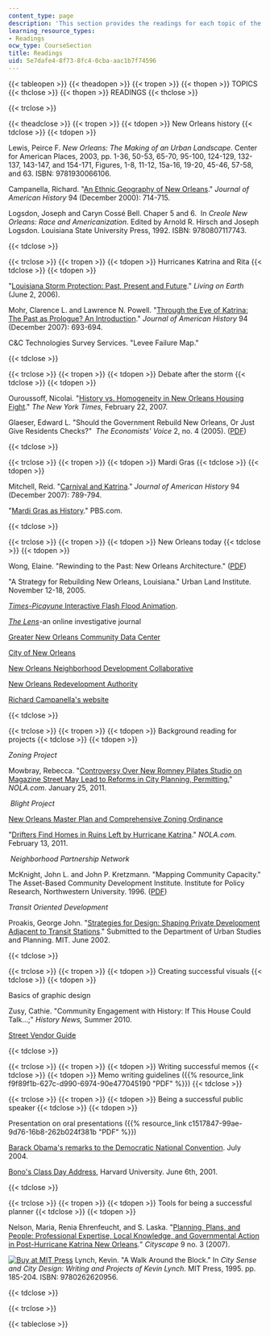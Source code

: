 ```yaml
---
content_type: page
description: 'This section provides the readings for each topic of the course. '
learning_resource_types:
- Readings
ocw_type: CourseSection
title: Readings
uid: 5e7dafe4-8f73-8fc4-0cba-aac1b7f74596
---
```


{{< tableopen >}}
{{< theadopen >}}
{{< tropen >}}
{{< thopen >}}
TOPICS
{{< thclose >}}
{{< thopen >}}
READINGS
{{< thclose >}}

{{< trclose >}}

{{< theadclose >}}
{{< tropen >}}
{{< tdopen >}}
New Orleans history
{{< tdclose >}}
{{< tdopen >}}


Lewis, Peirce F. _New Orleans: The Making of an Urban Landscape_. Center for American Places, 2003, pp. 1-36, 50-53, 65-70, 95-100, 124-129, 132-137, 143-147, and 154-171, Figures, 1-8, 11-12, 15a-16, 19-20, 45-46, 57-58, and 63. ISBN: 9781930066106.

Campanella, Richard. "[An Ethnic Geography of New Orleans](http://news.aag.org/2017/10/an-ethnic-geography-of-new-orleans/#:~:text=This%20Journal%20of%20American%20History,antebellum%20times%20to%20post%2DKatrina.)." _Journal of American History_ 94 (December 2000): 714-715.

Logsdon, Joseph and Caryn Cossé Bell. Chaper 5 and 6.  In _Creole New Orleans: Race and Americanization_. Edited by Arnold R. Hirsch and Joseph Logsdon. Louisiana State University Press, 1992. ISBN: 9780807117743.


{{< tdclose >}}

{{< trclose >}}
{{< tropen >}}
{{< tdopen >}}
Hurricanes Katrina and Rita
{{< tdclose >}}
{{< tdopen >}}


"[Louisiana Storm Protection: Past, Present and Future](http://www.loe.org/shows/segments.html?programID=06-P13-00022&segmentID=4)." _Living on Earth_ (June 2, 2006).

Mohr, Clarence L. and Lawrence N. Powell. "[Through the Eye of Katrina: The Past as Prologue? An Introduction](https://academic.oup.com/jah/article/94/3/693/773328)." _Journal of American History_ 94 (December 2007): 693-694.

C&C Technologies Survey Services. "Levee Failure Map."


{{< tdclose >}}

{{< trclose >}}
{{< tropen >}}
{{< tdopen >}}
Debate after the storm
{{< tdclose >}}
{{< tdopen >}}


Ouroussoff, Nicolai. "[History vs. Homogeneity in New Orleans Housing Fight](http://www.nytimes.com/2007/02/22/arts/design/22hous.html?_r=1&oref=slogin)." _The New York Times,_ February 22, 2007.

Glaeser, Edward L. "Should the Government Rebuild New Orleans, Or Just Give Residents Checks?"  _The Economists' Voice_ 2, no. 4 (2005). ([PDF](http://are.berkeley.edu/~ligon/Teaching/EEP100/glaeser05.pdf))


{{< tdclose >}}

{{< trclose >}}
{{< tropen >}}
{{< tdopen >}}
Mardi Gras
{{< tdclose >}}
{{< tdopen >}}


Mitchell, Reid. "[Carnival and Katrina](https://academic.oup.com/jah/article/94/3/789/775844)." _Journal of American History_ 94 (December 2007): 789-794.

"[Mardi Gras as History](https://www.pbs.org/wgbh/americanexperience/films/neworleans/)." PBS.com.


{{< tdclose >}}

{{< trclose >}}
{{< tropen >}}
{{< tdopen >}}
New Orleans today
{{< tdclose >}}
{{< tdopen >}}


Wong, Elaine. "Rewinding to the Past: New Orleans Architecture." ([PDF](http://web.mit.edu/sigus/www/NEW/files/Rewinding_New_Orleans.pdf))

"A Strategy for Rebuilding New Orleans, Louisiana." Urban Land Institute. November 12-18, 2005.

[_Times-Picayune_ Interactive Flash Flood Animation](http://www.nola.com/katrina/index.ssf/2015/08/katrina_flooding_map.html).

[_The Lens_](http://thelensnola.org/)\-an online investigative journal

[Greater New Orleans Community Data Center](http://www.gnocdc.org/)

[City of New Orleans](http://www.nola.gov/)

[New Orleans Neighborhood Development Collaborative](https://www.findglocal.com/US/New-Orleans/134680013225139/New-Orleans-Neighborhood-Development-Collaborative-%28NONDC%29)

[New Orleans Redevelopment Authority](http://www.noraworks.org/)

[Richard Campanella's website](http://richcampanella.com/)


{{< tdclose >}}

{{< trclose >}}
{{< tropen >}}
{{< tdopen >}}
Background reading for projects
{{< tdclose >}}
{{< tdopen >}}


_Zoning Project_

Mowbray, Rebecca. "[Controversy Over New Romney Pilates Studio on Magazine Street May Lead to Reforms in City Planning, Permitting.](http://www.nola.com/business/index.ssf/2011/01/controvery_surrounding_new_rom.html)" _NOLA.com_. January 25, 2011.

 _Blight Project_

[New Orleans Master Plan and Comprehensive Zoning Ordinance](https://worknola.com/employer/new-orleans-neighborhood-development-collaborative-0)

"[Drifters Find Homes in Ruins Left by Hurricane Katrina](https://www.deseret.com/2011/2/12/20173286/ap-enterprise-drifters-find-home-in-katrina-ruins#in-this-tuesday-jan-18-2011-picture-a-homeless-person-is-covered-in-blankets-in-jackson-square-in-new-orleans-more-than-five-years-after-katrina-new-orleans-is-struggling-to-deal-with-more-than-40000-abandoned-properties-all-of-them-in-various-states-of-neglect-and-collapse-and-in-these-wastelands-an-estimated-3000-homeless-find-refuge-every-night)." _NOLA.com._ February 13, 2011.

 _Neighborhood Partnership Network_

McKnight, John L. and John P. Kretzmann. "Mapping Community Capacity." The Asset-Based Community Development Institute. Institute for Policy Research, Northwestern University. 1996. ([PDF](https://resources.depaul.edu/abcd-institute/publications/Documents/1992_MappingCommunityCapacity.pdf))

_Transit Oriented Development_

Proakis, George John. "[Strategies for Design: Shaping Private Development Adjacent to Transit Stations](http://hdl.handle.net/1721.1/69441)." Submitted to the Department of Urban Studies and Planning. MIT. June 2002.


{{< tdclose >}}

{{< trclose >}}
{{< tropen >}}
{{< tdopen >}}
Creating successful visuals
{{< tdclose >}}
{{< tdopen >}}


Basics of graphic design

Zusy, Cathie. "Community Engagement with History: If This House Could Talk...;" _History News,_ Summer 2010.

[Street Vendor Guide](http://candychang.com/work/street-vendor-guide/)


{{< tdclose >}}

{{< trclose >}}
{{< tropen >}}
{{< tdopen >}}
Writing successful memos
{{< tdclose >}}
{{< tdopen >}}
Memo writing guidelines ({{% resource_link f9f89f1b-627c-d990-6974-90e477045190 "PDF" %}})
{{< tdclose >}}

{{< trclose >}}
{{< tropen >}}
{{< tdopen >}}
Being a successful public speaker
{{< tdclose >}}
{{< tdopen >}}


Presentation on oral presentations ({{% resource_link c1517847-99ae-9d76-16b8-262b024f381b "PDF" %}})

[Barack Obama's remarks to the Democratic National Convention](http://www.nytimes.com/2004/07/27/politics/campaign/27TEXT-OBAMA.html?pagewanted=all). July 2004.

[Bono's Class Day Address](http://www.threechordsandthetruth.net/u2bios/harvardspeech.php), Harvard University. June 6th, 2001.


{{< tdclose >}}

{{< trclose >}}
{{< tropen >}}
{{< tdopen >}}
Tools for being a successful planner
{{< tdclose >}}
{{< tdopen >}}


Nelson, Maria, Renia Ehrenfeucht, and S. Laska. "[Planning, Plans, and People: Professional Expertise, Local Knowledge, and Governmental Action in Post-Hurricane Katrina New Orleans](http://papers.ssrn.com/sol3/papers.cfm?abstract_id=1090161)_._" _Cityscape_ 9 no. 3 (2007).

[![Buy at MIT Press](/images/mp_logo.gif)](https://mitpress.mit.edu/9780262620956) Lynch, Kevin. "A Walk Around the Block." In _City Sense and City Design: Writing and Projects of Kevin Lynch._ MIT Press, 1995. pp. 185-204. ISBN: 9780262620956.


{{< tdclose >}}

{{< trclose >}}

{{< tableclose >}}